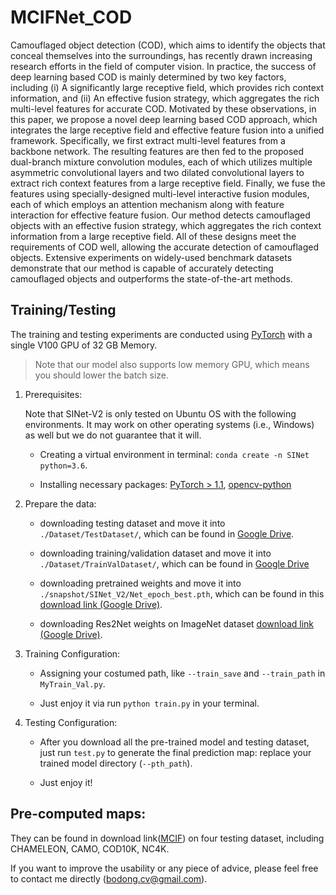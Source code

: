 # MCIFNet_COD

Camouflaged object detection (COD), which aims to identify the objects that conceal themselves into the surroundings, has recently drawn increasing research efforts in the field of computer vision. In practice, the success of deep learning based COD is mainly determined by two key factors, including (i) A significantly large receptive field, which provides rich context information, and (ii) An effective fusion strategy, which aggregates the rich multi-level features for accurate COD. Motivated by these observations, in this paper, we propose a novel deep learning based COD approach, which integrates the large receptive field and effective feature fusion into a unified framework. Specifically, we first extract multi-level features from a backbone network. The resulting features are then fed to the proposed dual-branch mixture convolution modules, each of which utilizes multiple asymmetric convolutional layers and two dilated convolutional layers to extract rich context features from a large receptive field. Finally, we fuse the features using specially-designed multi-level interactive fusion modules, each of which employs an attention mechanism along with feature interaction for effective feature fusion. Our method detects camouflaged objects with an effective fusion strategy, which aggregates the rich context information from a large receptive field. All of these designs meet the requirements of COD well, allowing the accurate detection of camouflaged objects. Extensive experiments on widely-used benchmark datasets demonstrate that our method is capable of accurately detecting camouflaged objects and outperforms the state-of-the-art methods.


## Training/Testing

The training and testing experiments are conducted using [PyTorch](https://github.com/pytorch/pytorch) with 
a single V100 GPU of 32 GB Memory.

> Note that our model also supports low memory GPU, which means you should lower the batch size.

1. Prerequisites:
   
    Note that SINet-V2 is only tested on Ubuntu OS with the following environments. 
    It may work on other operating systems (i.e., Windows) as well but we do not guarantee that it will.
    
    + Creating a virtual environment in terminal: `conda create -n SINet python=3.6`.
    
    + Installing necessary packages: [PyTorch > 1.1](https://pytorch.org/), [opencv-python](https://pypi.org/project/opencv-python/)

1. Prepare the data:

    + downloading testing dataset and move it into `./Dataset/TestDataset/`, 
    which can be found in [Google Drive](https://drive.google.com/file/d/120wKRvwXpqqeEejw60lYsEyZ4SOicR3M/view?usp=sharing).

    + downloading training/validation dataset and move it into `./Dataset/TrainValDataset/`, 
    which can be found in [Google Drive](https://drive.google.com/file/d/1bTIb2qo7WXfyLgCn43Pz0ZDQ4XceO9dE/view?usp=sharing)
    
    + downloading pretrained weights and move it into `./snapshot/SINet_V2/Net_epoch_best.pth`, 
    which can be found in this [download link (Google Drive)](https://drive.google.com/file/d/1XrUOmgB86L84JefoNq0gq2scBZjGaTkm/view?usp=sharing).
    
    + downloading Res2Net weights on ImageNet dataset [download link (Google Drive)](https://drive.google.com/file/d/1_1N-cx1UpRQo7Ybsjno1PAg4KE1T9e5J/view?usp=sharing).
   
1. Training Configuration:

    + Assigning your costumed path, like `--train_save` and `--train_path` in `MyTrain_Val.py`.
    
    + Just enjoy it via run `python train.py` in your terminal.

2. Testing Configuration:

    + After you download all the pre-trained model and testing dataset, just run `test.py` to generate the final prediction map: 
    replace your trained model directory (`--pth_path`).
    
    + Just enjoy it!


## Pre-computed maps: 
They can be found in download link([MCIF](https://pan.baidu.com/s/1CO_-VJyXwZhX894sf5xVtw)) on four testing dataset, including CHAMELEON, CAMO, COD10K, NC4K.


If you want to improve the usability or any piece of advice, please feel free to contact me directly (bodong.cv@gmail.com).

